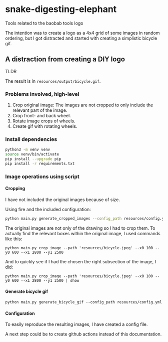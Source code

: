 # snake-digesting-elephant

Tools related to the baobab tools logo

The intention was to create a logo as a 4x4 grid of some images in random ordering,
but I got distracted and started with creating a simplistic bicycle gif.

## A distraction from creating a DIY logo

TLDR

The result is in `resources/output/bicycle.gif`.

### Problems involved, high-level

1. Crop original image: The images are not cropped to only include the relevant part of the image.
1. Crop front- and back wheel.
1. Rotate image crops of wheels.
1. Create gif with rotating wheels.

### Install dependencies

```bash
python3 -m venv venv
source venv/bin/activate
pip install --upgrade pip
pip install -r requirements.txt
```

### Image operations using script

#### Cropping

I have not included the original images because of size.

Using fire and the included configuration:

```bash
python main.py generate_cropped_images --config_path resources/config.yml
```

The original images are not only of the drawing so I had to crop them. To actually find the relevant boxes
within the original image, I used commands like this:

```commandline
python main.py crop_image --path 'resources/bicycle.jpeg' --x0 100 --y0 600 --x1 2800 --y1 2500
```

And to quickly see if I had the chosen the right subsection of the image, I did:

```commandline
python main.py crop_image --path 'resources/bicycle.jpeg' --x0 100 --y0 600 --x1 2800 --y1 2500 | show
```

#### Generate bicycle gif

```commandline
python main.py generate_bicycle_gif --config_path resources/config.yml
```

#### Configuration

To easily reproduce the resulting images, I have created a config file.

A next step could be to create github actions instead of this documentation.

